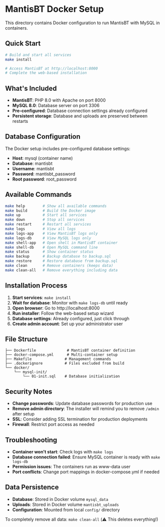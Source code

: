 # MantisBT Docker Setup

This directory contains Docker configuration to run MantisBT with MySQL in containers.

## Quick Start

```bash
# Build and start all services
make install

# Access MantisBT at http://localhost:8000
# Complete the web-based installation
```

## What's Included

- **MantisBT**: PHP 8.0 with Apache on port 8000
- **MySQL 8.0**: Database server on port 3306
- **Pre-configured**: Database connection settings already configured
- **Persistent storage**: Database and uploads are preserved between restarts

## Database Configuration

The Docker setup includes pre-configured database settings:

- **Host**: mysql (container name)
- **Database**: mantisbt
- **Username**: mantisbt  
- **Password**: mantisbt_password
- **Root password**: root_password

## Available Commands

```bash
make help        # Show all available commands
make build       # Build the Docker image  
make up          # Start all services
make down        # Stop all services
make restart     # Restart all services
make logs        # View all logs
make logs-app    # View MantisBT logs only
make logs-db     # View MySQL logs only
make shell-app   # Open shell in MantisBT container
make shell-db    # Open MySQL command line
make status      # Show container status
make backup      # Backup database to backup.sql
make restore     # Restore database from backup.sql
make clean       # Remove containers (keeps data)
make clean-all   # Remove everything including data
```

## Installation Process

1. **Start services**: `make install`
2. **Wait for database**: Monitor with `make logs-db` until ready
3. **Open browser**: Go to http://localhost:8000
4. **Run installer**: Follow the web-based setup wizard
5. **Database settings**: Already configured, just click through
6. **Create admin account**: Set up your administrator user

## File Structure

```
├── Dockerfile              # MantisBT container definition
├── docker-compose.yml      # Multi-container setup
├── Makefile               # Management commands
├── .dockerignore          # Files excluded from build
└── docker/
    └── mysql-init/
        └── 01-init.sql    # Database initialization
```

## Security Notes

- **Change passwords**: Update database passwords for production use
- **Remove admin directory**: The installer will remind you to remove `/admin` after setup
- **SSL**: Consider adding SSL termination for production deployments
- **Firewall**: Restrict port access as needed

## Troubleshooting

- **Container won't start**: Check logs with `make logs`
- **Database connection failed**: Ensure MySQL container is ready with `make logs-db`
- **Permission issues**: The containers run as www-data user
- **Port conflicts**: Change port mappings in docker-compose.yml if needed

## Data Persistence

- **Database**: Stored in Docker volume `mysql_data`
- **Uploads**: Stored in Docker volume `mantisbt_uploads`
- **Configuration**: Mounted from local `config/` directory

To completely remove all data: `make clean-all` (⚠️ This deletes everything!)